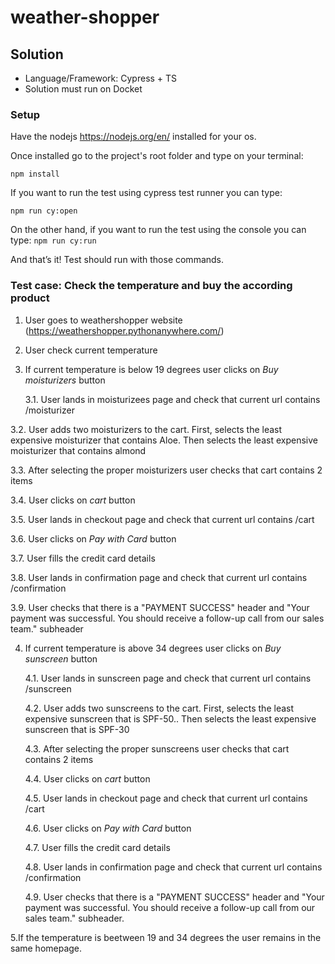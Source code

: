 # weather-shopper

## Solution

- Language/Framework: Cypress + TS
- Solution must run on Docket

### Setup

Have the nodejs https://nodejs.org/en/ installed for your os.

Once installed go to the project's root folder and type on your terminal:

`npm install`

If you want to run the test using cypress test runner you can type:

`npm run cy:open`

On the other hand, if you want to run the test using the console you can type: `npm run cy:run`

And that’s it! Test should run with those commands.

### Test case: Check the temperature and buy the according product
1. User goes to weathershopper website (https://weathershopper.pythonanywhere.com/)
2. User check current temperature
3. If current temperature is below 19 degrees user clicks on _Buy moisturizers_ button

   3.1. User lands in moisturizees page and check that current url contains /moisturizer
   
  3.2. User adds two moisturizers to the cart. First, selects the least expensive moisturizer that contains Aloe. Then selects the least expensive moisturizer that contains almond
  
  3.3. After selecting the proper moisturizers user checks that cart contains 2 items
  
  3.4. User clicks on _cart_ button
  
  3.5. User lands in checkout page and check that current url contains /cart
  
  3.6. User clicks on _Pay with Card_ button
  
  3.7. User fills the credit card details
  
  3.8. User lands in confirmation page and check that current url contains /confirmation
  
  3.9. User checks that there is a "PAYMENT SUCCESS" header and "Your payment was successful. You should receive a follow-up call from our sales team." subheader

4. If current temperature is above 34 degrees user clicks on _Buy sunscreen_ button

   4.1. User lands in sunscreen page and check that current url contains /sunscreen

   4.2. User adds two sunscreens to the cart. First, selects the least expensive sunscreen that is SPF-50.. Then selects the least expensive sunscreen that is SPF-30

   4.3. After selecting the proper sunscreens user checks that cart contains 2 items

   4.4. User clicks on _cart_ button

   4.5. User lands in checkout page and check that current url contains /cart

   4.6. User clicks on _Pay with Card_ button

   4.7. User fills the credit card details

   4.8. User lands in confirmation page and check that current url contains /confirmation

   4.9. User checks that there is a "PAYMENT SUCCESS" header and "Your payment was successful. You should receive a follow-up call from our sales team." subheader.

5.If the temperature is beetween 19 and 34 degrees the user remains in the same homepage. 
